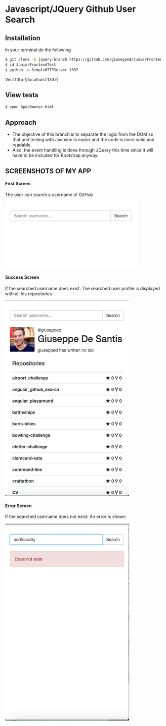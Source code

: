 # Javascript/JQuery Github User Search

## Installation

In your terminal do the following

```bash
$ git clone -b jquery-branch https://github.com/giusepped/JuniorFrontendTest
$ cd JuniorFrontendTest
$ python -m SimpleHTTPServer 1337
```

Visit http://localhost:1337/

## View tests

```bash
$ open SpecRunner.html
```

## Approach

* The objective of this branch is to separate the logic from the DOM so that unit testing with Jasmine is easier and the code is more solid and readable.
* Also, the event handling is done through JQuery this time since it will have to be included for Bootstrap anyway.


## SCREENSHOTS OF MY APP

#### First Screen

The user can search a username of GitHub

![](https://github.com/giusepped/JuniorFrontendTest/blob/master/images/First-Screen.png)

#### Success Screen

If the searched username does exist: The searched user profile is displayed with all his repositories

![](https://github.com/giusepped/JuniorFrontendTest/blob/master/images/Success-screen.png)

#### Error Screen

If the searched username does not exist: An error is shown

![](https://github.com/giusepped/JuniorFrontendTest/blob/master/images/Error-screen.png)




